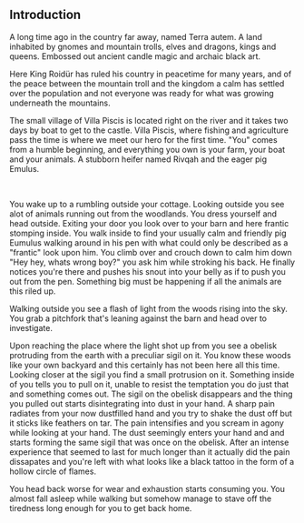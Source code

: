 ## Introduction
A long time ago in the country far away, named Terra autem. A land inhabited by gnomes and mountain trolls, elves and dragons, kings and queens. Embossed out ancient candle magic and archaic black art.

Here King Roidür has ruled his country in peacetime for many years, and of the peace between the mountain troll and the kingdom a calm has settled over the population and not everyone was ready for what was growing underneath the mountains.

The small village of Villa Piscis is located right on the river and it takes two days by boat to get to the castle. Villa Piscis, where fishing and agriculture pass the time is where we meet our hero for the first time. "You" comes from a humble beginning, and everything you own is your farm, your boat and your animals. A stubborn heifer named Rivqah and the eager pig Emulus.

<br>

You wake up to a rumbling outside your cottage. Looking outside you see alot of animals running out from the woodlands. You dress yourself and head outside. Exiting your door you look over to your barn and here frantic stomping inside. 
You walk inside to find your usually calm and friendly pig Eumulus walking around in his pen with what could only be described as a "frantic" look upon him. You climb over and crouch down to calm him down "Hey hey, whats wrong boy?" you ask him while stroking his back. He finally notices you're there and pushes his snout into your belly as if to push you out from the pen. Something big must be happening if all the animals are this riled up.

Walking outside you see a flash of light from the woods rising into the sky. You grab a pitchfork that's leaning against the barn and head over to investigate.

Upon reaching the place where the light shot up from you see a obelisk protruding from the earth with a preculiar sigil on it. You know these woods like your own backyard and this certainly has not been here all this time. Looking closer at the sigil you find a small protrusion on it. Something inside of you tells you to pull on it, unable to resist the temptation you do just that and something comes out. The sigil on the obelisk disappears and the thing you pulled out starts disintegrating into dust in your hand. A sharp pain radiates from your now dustfilled hand and you try to shake the dust off but it sticks like feathers on tar. 
The pain intensifies and you scream in agony while looking at your hand. The dust seemingly enters your hand and and starts forming the same sigil that was once on the obelisk. After an intense experience that seemed to last for much longer than it actually did the pain dissapates and you're left with what looks like a black tattoo in the form of a hollow circle of flames.

You head back worse for wear and exhaustion starts consuming you. You almost fall asleep while walking but somehow manage to stave off the tiredness long enough for you to get back home.